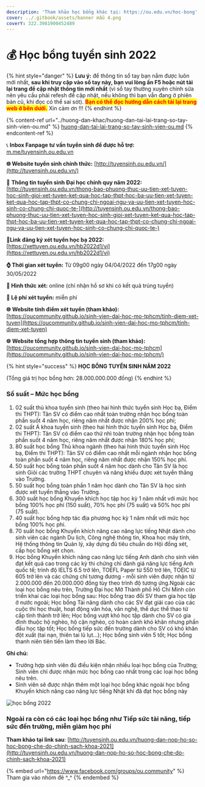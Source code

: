```yaml
---
description: 'Tham khảo học bổng khác tại: https://ou.edu.vn/hoc-bong'
cover: ../.gitbook/assets/banner mẫu 4.png
coverY: 322.3981900452489
---
```


# 💰 Học bổng tuyển sinh 2022

{% hint style="danger" %}
**Lưu ý:** để thông tin sổ tay bạn nắm được luôn mới nhất, **sau khi truy cập vào sổ tay này, bạn vui lòng ấn F5 hoặc nút tải lại trang để cập nhật thông tin mới nhất** (vì sổ tay thường xuyên chỉnh sửa nên yêu cầu phải refesh để cập nhật, nếu không thì bạn vẫn đang ở phiên bản cũ, khi đọc có thể sai sót). <mark style="color:red;">**Bạn có thể đọc hướng dẫn cách tải lại trang web ở bên dưới.**</mark> Xin cảm ơn !!!
{% endhint %}

{% content-ref url="../huong-dan-khac/huong-dan-tai-lai-trang-so-tay-sinh-vien-ou.md" %}
[huong-dan-tai-lai-trang-so-tay-sinh-vien-ou.md](../huong-dan-khac/huong-dan-tai-lai-trang-so-tay-sinh-vien-ou.md)
{% endcontent-ref %}

📞 **Inbox Fanpage tư vấn tuyển sinh để được hỗ trợ:** [m.me/tuyensinh.ou.edu.vn](https://m.me/tuyensinh.ou.edu.vn)

**🌐 Website tuyển sinh chính thức:** [http://tuyensinh.ou.edu.vn/](http://tuyensinh.ou.edu.vn/)

🔗 **Thông tin tuyển sinh Đại học chính quy năm 2022:** [http://tuyensinh.ou.edu.vn/thong-bao-phuong-thuc-uu-tien-xet-tuyen-hoc-sinh-gioi-xet-tuyen-ket-qua-hoc-tap-thpt-hoc-ba-uu-tien-xet-tuyen-ket-qua-hoc-tap-thpt-co-chung-chi-ngoai-ngu-va-uu-tien-xet-tuyen-hoc-sinh-co-chung-chi-quoc-te-](http://tuyensinh.ou.edu.vn/thong-bao-phuong-thuc-uu-tien-xet-tuyen-hoc-sinh-gioi-xet-tuyen-ket-qua-hoc-tap-thpt-hoc-ba-uu-tien-xet-tuyen-ket-qua-hoc-tap-thpt-co-chung-chi-ngoai-ngu-va-uu-tien-xet-tuyen-hoc-sinh-co-chung-chi-quoc-te-)

🔗**Link đăng ký xét tuyển học bạ 2022:** [https://xettuyen.ou.edu.vn/hb2022d1/vi](https://xettuyen.ou.edu.vn/hb2022d1/vi)

**⌚ Thời gian xét tuyển:** Từ 09g00 ngày 04/04/2022 đến 17g00 ngày 30/05/2022&#x20;

**📌 Hình thức xét:** online (chỉ nhận hồ sơ khi có kết quả trúng tuyển)

**📌 Lệ phí xét tuyển:** miễn phí

**🌐** **Website tính điểm xét tuyển (tham khảo):** [https://oucommunity.github.io/sinh-vien-dai-hoc-mo-tphcm/tinh-diem-xet-tuyen](https://oucommunity.github.io/sinh-vien-dai-hoc-mo-tphcm/tinh-diem-xet-tuyen)

**🌐** **Website tổng hợp thông tin tuyển sinh (tham khảo):** [https://oucommunity.github.io/sinh-vien-dai-hoc-mo-tphcm](https://oucommunity.github.io/sinh-vien-dai-hoc-mo-tphcm/)

{% hint style="success" %}
**HỌC BỔNG TUYỂN SINH NĂM 2022**

(Tổng giá trị học bổng hơn: 28.000.000.000 đồng)
{% endhint %}

### &#x20;Số suất – Mức học bổng

1. 02 suất thủ khoa tuyển sinh (theo hai hình thức tuyển sinh Học bạ, Điểm thi THPT): Tân SV có điểm cao nhất toàn trường nhận học bổng toàn phần suốt 4 năm học, riêng năm nhất được nhận 200% học phí;
2. 02 suất Á khoa tuyển sinh (theo hai hình thức tuyển sinh Học bạ, Điểm thi THPT): Tân SV có điểm cao thứ nhì toàn trường nhận học bổng toàn phần suốt 4 năm học, riêng năm nhất được nhận 180% học phí;
3. 80 suất học bổng Thủ khoa ngành (theo hai hình thức tuyển sinh Học bạ, Điểm thi THPT): Tân SV có điểm cao nhất mỗi ngành nhận học bổng toàn phần suốt 4 năm học, riêng năm nhất được nhận 150% học phí.
4. 50 suất học bổng toàn phần suốt 4 năm học dành cho Tân SV là học sinh Giỏi các trường THPT chuyên và năng khiếu được xét tuyển thẳng vào Trường.
5. 50 suất học bổng toàn phần 1 năm học dành cho Tân SV là học sinh được xét tuyển thẳng vào Trường.
6. 300 suất học bổng Khuyến khích học tập học kỳ 1 năm nhất với mức học bổng 100% học phí (150 suất), 70% học phí (75 suất) và 50% học phí (75 suất).
7. 40 suất học bổng hợp tác địa phương học kỳ 1 năm nhất với mức học bổng 100% học phí.
8. 70 suất học bổng Khuyến khích nâng cao năng lực tiếng Nhật dành cho sinh viên các ngành Du lịch, Công nghệ thông tin, Khoa học máy tính, Hệ thống thông tin Quản lý, xây dựng đủ tiêu chuẩn do Hội đồng xét, cấp học bổng xét chọn.
9. Học bổng Khuyến khích nâng cao năng lực tiếng Anh dành cho sinh viên đạt kết quả cao trong các kỳ thi chứng chỉ đánh giá năng lực tiếng Anh quốc tế; trình độ IELTS 6.5 trở lên, TOEFL Paper từ 550 trở lên, TOEIC từ 605 trở lên và các chứng chỉ tương đương - mỗi sinh viên được nhận từ 2.000.000 đến 20.000.000 đồng tùy theo trình độ tương ứng.Ngoài các loại học bổng nêu trên, Trường Đại học Mở Thành phố Hồ Chí Minh còn triển khai các loại học bổng sau: Học bổng trao đổi SV tham gia học tập ở nước ngoài; Học bổng Tài năng dành cho các SV đạt giải cao của các cuộc thi học thuật, hoạt động văn hóa, văn nghệ, thể dục thể thao từ cấp tỉnh thành trở lên; Học bổng vượt khó học tập dành cho SV có gia đình thuộc hộ nghèo, hộ cận nghèo, có hoàn cảnh khó khăn nhưng phấn đấu học tập tốt; Học bổng tiếp sức đến trường dành cho SV có khó khăn đột xuất (tai nạn, thiên tai lũ lụt…); Học bổng sinh viên 5 tốt; Học bổng thanh niên tiên tiến làm theo lời Bác.&#x20;

**Ghi chú:**

* Trường hợp sinh viên đủ điều kiện nhận nhiều loại học bổng của Trường; Sinh viên chỉ được nhận mức học bổng cao nhất trong các loại học bổng nêu trên.
* Sinh viên sẽ được nhận thêm một loại học bổng khác ngoài học bổng Khuyến khích nâng cao năng lực tiếng Nhật khi đã đạt học bổng này

![học bổng 2022](<../.gitbook/assets/Hoc bong 2022\_v1\_page-0001.jpg>)

### Ngoài ra còn có các loại học bổng như Tiếp sức tài năng, tiếp sức đến trường, miễn giảm học phí

**Tham khảo tại link sau**: [http://tuyensinh.ou.edu.vn/huong-dan-nop-ho-so-hoc-bong-che-do-chinh-sach-khoa-2021](http://tuyensinh.ou.edu.vn/huong-dan-nop-ho-so-hoc-bong-che-do-chinh-sach-khoa-2021)

{% embed url="https://www.facebook.com/groups/ou.community" %}
Tham gia vào nhóm đê ^\_^
{% endembed %}
